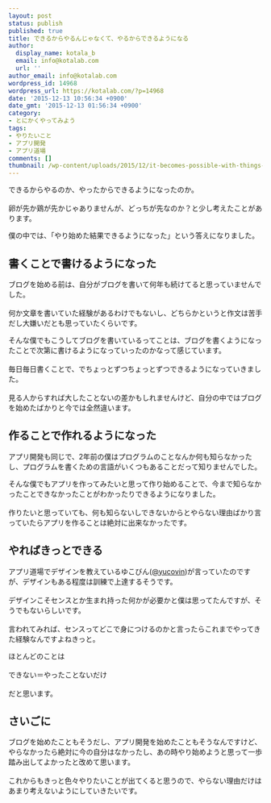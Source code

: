```yaml
---
layout: post
status: publish
published: true
title: できるからやるんじゃなくて、やるからできるようになる
author:
  display_name: kotala_b
  email: info@kotalab.com
  url: ''
author_email: info@kotalab.com
wordpress_id: 14968
wordpress_url: https://kotalab.com/?p=14968
date: '2015-12-13 10:56:34 +0900'
date_gmt: '2015-12-13 01:56:34 +0900'
category:
- とにかくやってみよう
tags:
- やりたいこと
- アプリ開発
- アプリ道場
comments: []
thumbnail: /wp-content/uploads/2015/12/it-becomes-possible-with-things-to-do_20151213_01-780x585.jpg
---
```

<p>できるからやるのか、やったからできるようになったのか。<br><br />
卵が先か鶏が先かじゃありませんが、どっちが先なのか？と少し考えたことがあります。</p>
<p>僕の中では、「やり始めた結果できるようになった」という答えになりました。</p>
<!--more-->
<h2>書くことで書けるようになった</h2>
<p>ブログを始める前は、自分がブログを書いて何年も続けてると思っていませんでした。<br><br />
何か文章を書いていた経験があるわけでもないし、どちらかというと作文は苦手だし大嫌いだとも思っていたくらいです。</p>
<p>そんな僕でもこうしてブログを書いているってことは、ブログを書くようになったことで次第に書けるようになっていったのかなって感じています。<br><br />
毎日毎日書くことで、でちょっとずつちょっとずつできるようになっていきました。<br><br />
見る人からすれば大したことないの差かもしれませんけど、自分の中ではブログを始めたばかりと今では全然違います。</p>
<h2>作ることで作れるようになった</h2>
<p>アプリ開発も同じで、2年前の僕はプログラムのことなんか何も知らなかったし、プログラムを書くための言語がいくつもあることだって知りませんでした。  </p>
<p>そんな僕でもアプリを作ってみたいと思って作り始めることで、今まで知らなかったことできなかったことがわかったりできるようになりました。<br><br />
作りたいと思っていても、何も知らないしできないからとやらない理由ばかり言っていたらアプリを作ることは絶対に出来なかったです。</p>
<h2>やればきっとできる</h2>
<p>アプリ道場でデザインを教えているゆこびん(<a href="https://twitter.com/yucovin">@yucovin</a>)が言っていたのですが、デザインもある程度は訓練で上達するそうです。<br><br />
デザインこそセンスとか生まれ持った何かが必要かと僕は思ってたんですが、そうでもないらしいです。<br><br />
言われてみれば、センスってどこで身につけるのかと言ったらこれまでやってきた経験なんですよねきっと。</p>
<p>ほとんどのことは<br><br />
できない＝やったことないだけ<br><br />
だと思います。</p>
<h2>さいごに</h2>
<p>ブログを始めたこともそうだし、アプリ開発を始めたこともそうなんですけど、やらなかったら絶対に今の自分はなかったし、あの時やり始めようと思って一歩踏み出してよかったと改めて思います。<br><br />
これからもきっと色々やりたいことが出てくると思うので、やらない理由だけはあまり考えないようにしていきたいです。</p>
